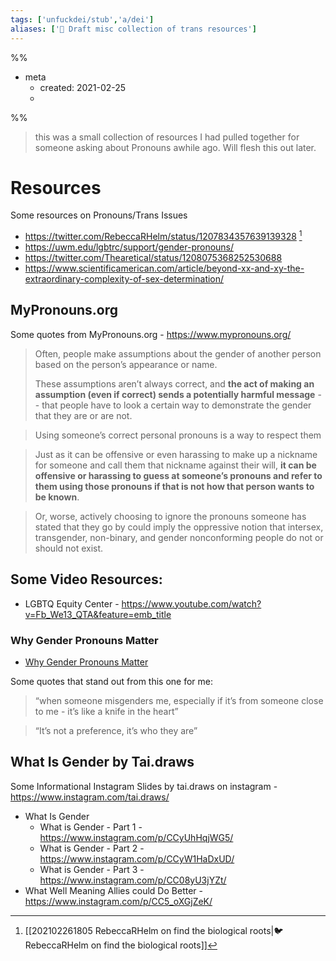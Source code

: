 ```yaml
---
tags: ['unfuckdei/stub','a/dei']
aliases: ['🚧 Draft misc collection of trans resources']
---
```

%%
- meta
	- created: 2021-02-25
	- 
%%

>  this was a small collection of resources I had pulled together for someone asking about Pronouns awhile ago. Will flesh this out later. 

# Resources 
Some resources on Pronouns/Trans Issues

- https://twitter.com/RebeccaRHelm/status/1207834357639139328 [^1]
- https://uwm.edu/lgbtrc/support/gender-pronouns/
- https://twitter.com/Thearetical/status/1208075368252530688
- https://www.scientificamerican.com/article/beyond-xx-and-xy-the-extraordinary-complexity-of-sex-determination/


## MyPronouns.org 

Some quotes from MyPronouns.org - https://www.mypronouns.org/

> Often, people make assumptions about the gender of another person based on the person’s appearance or name. 
>
> These assumptions aren’t always correct, and __the act of making an assumption (even if correct) sends a potentially harmful message__ -- that people have to look a certain way to demonstrate the gender that they are or are not.

> Using someone’s correct personal pronouns is a way to respect them

> Just as it can be offensive or even harassing to make up a nickname for someone and call them that nickname against their will, __it can be offensive or harassing to guess at someone’s pronouns and refer to them using those pronouns if that is not how that person wants to be known__.

> Or, worse, actively choosing to ignore the pronouns someone has stated that they go by could imply the oppressive notion that intersex, transgender, non-binary, and gender nonconforming people do not or should not exist.

## Some Video Resources:

-  LGBTQ Equity Center - https://www.youtube.com/watch?v=Fb_We13_QTA&feature=emb_title

### Why Gender Pronouns Matter

- [Why Gender Pronouns Matter](https://www.youtube.com/watch?v=9iKHjl5xAaA&feature=emb_title)

Some quotes that stand out from this one for me:

> “when someone misgenders me, especially if it’s from someone close to me - it’s like a knife in the heart”

> “It’s not a preference, it’s who they are” 



## What Is Gender by Tai.draws

Some Informational Instagram Slides by tai.draws on instagram - https://www.instagram.com/tai.draws/

- What Is Gender
	- What is Gender - Part 1  - https://www.instagram.com/p/CCyUhHqjWG5/
	- What is Gender - Part 2 - https://www.instagram.com/p/CCyW1HaDxUD/
	- What is Gender - Part 3 - https://www.instagram.com/p/CC08yU3jYZt/
- What Well Meaning Allies could Do Better - https://www.instagram.com/p/CC5_oXGjZeK/


[^1]: [[202102261805 RebeccaRHelm on find the biological roots|🐦 RebeccaRHelm on find the biological roots]]